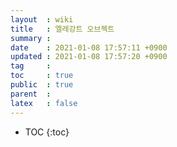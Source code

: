 ```yaml
---
layout  : wiki
title   : 엘레강트 오브젝트 
summary : 
date    : 2021-01-08 17:57:11 +0900
updated : 2021-01-08 17:57:20 +0900
tag     : 
toc     : true
public  : true
parent  : 
latex   : false
---
```

* TOC
{:toc}

# 
